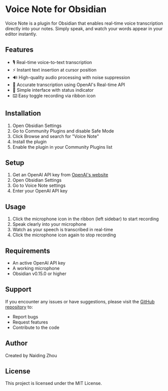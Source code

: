 # Voice Note for Obsidian

Voice Note is a plugin for Obsidian that enables real-time voice transcription directly into your notes. Simply speak, and watch your words appear in your editor instantly.

## Features

- 🎙️ Real-time voice-to-text transcription
- ⚡ Instant text insertion at cursor position
- 🔊 High-quality audio processing with noise suppression
- 🎯 Accurate transcription using OpenAI's Real-time API
- 📱 Simple interface with status indicator
- ⌨️ Easy toggle recording via ribbon icon

## Installation

1. Open Obsidian Settings
2. Go to Community Plugins and disable Safe Mode
3. Click Browse and search for "Voice Note"
4. Install the plugin
5. Enable the plugin in your Community Plugins list

## Setup

1. Get an OpenAI API key from [OpenAI's website](https://platform.openai.com)
2. Open Obsidian Settings
3. Go to Voice Note settings
4. Enter your OpenAI API key

## Usage

1. Click the microphone icon in the ribbon (left sidebar) to start recording
2. Speak clearly into your microphone
3. Watch as your speech is transcribed in real-time
4. Click the microphone icon again to stop recording

## Requirements

- An active OpenAI API key
- A working microphone
- Obsidian v0.15.0 or higher

## Support

If you encounter any issues or have suggestions, please visit the [GitHub repository](https://github.com/naidingzhou/obsidian-voice-note) to:
- Report bugs
- Request features
- Contribute to the code

## Author

Created by Naiding Zhou

## License

This project is licensed under the MIT License.

